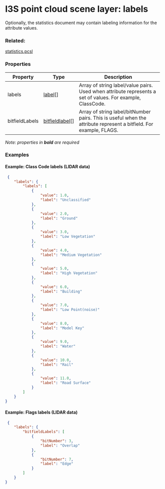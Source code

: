 # I3S point cloud scene layer: labels

Optionally, the statistics document may contain labeling information for the attribute values.

### Related:

[statistics.pcsl](statistics.pcsl.md)
### Properties

| Property | Type | Description |
| --- | --- | --- |
| labels | [label](label.pcsl.md)[] | Array of string label/value pairs. Used when attribute represents a set of values. For example, ClassCode. |
| bitfieldLabels | [bitfieldlabel](bitfieldlabel.pcsl.md)[] | Array of string label/bitNumber pairs. This is useful when the attribute represent a bitfield. For example, FLAGS. |

*Note: properties in **bold** are required*

### Examples 

#### Example: Class Code labels (LIDAR data) 

```json
 {
    "labels": {
        "labels": [
            {
                "value": 1.0,
                "label": "Unclassified"
            },
            {
                "value": 2.0,
                "label": "Ground"
            },
            {
                "value": 3.0,
                "label": "Low Vegetation"
            },
            {
                "value": 4.0,
                "label": "Medium Vegetation"
            },
            {
                "value": 5.0,
                "label": "High Vegetation"
            },
            {
                "value": 6.0,
                "label": "Building"
            },
            {
                "value": 7.0,
                "label": "Low Point(noise)"
            },
            {
                "value": 8.0,
                "label": "Model Key"
            },
            {
                "value": 9.0,
                "label": "Water"
            },
            {
                "value": 10.0,
                "label": "Rail"
            },
            {
                "value": 11.0,
                "label": "Road Surface"
            }
        ]
    }
} 
```

#### Example: Flags labels (LIDAR data) 

```json
 {
    "labels": {
        "bitfieldLabels": [
            {
                "bitNumber": 3,
                "label": "Overlap"
            },
            {
                "bitNumber": 7,
                "label": "Edge"
            }
        ]
    }
} 
```

